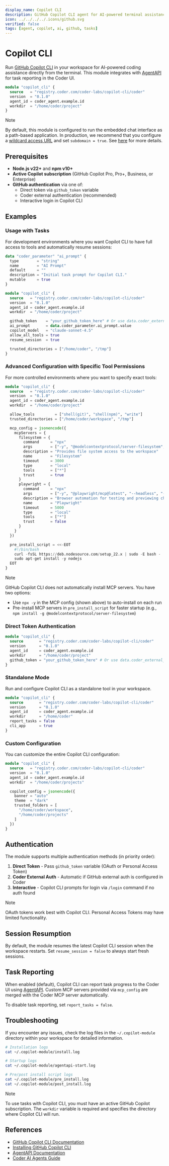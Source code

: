 ```yaml
---
display_name: Copilot CLI
description: GitHub Copilot CLI agent for AI-powered terminal assistance
icon: ../../../../.icons/github.svg
verified: false
tags: [agent, copilot, ai, github, tasks]
---
```


# Copilot CLI

Run [GitHub Copilot CLI](https://docs.github.com/copilot/concepts/agents/about-copilot-cli) in your workspace for AI-powered coding assistance directly from the terminal. This module integrates with [AgentAPI](https://github.com/coder/agentapi) for task reporting in the Coder UI.

```tf
module "copilot_cli" {
  source   = "registry.coder.com/coder-labs/copilot-cli/coder"
  version  = "0.1.0"
  agent_id = coder_agent.example.id
  workdir  = "/home/coder/project"
}
```

> [!NOTE]
> By default, this module is configured to run the embedded chat interface as a path-based application. In production, we recommend that you configure a [wildcard access URL](https://coder.com/docs/admin/setup#wildcard-access-url) and set `subdomain = true`. See [here](https://coder.com/docs/tutorials/best-practices/security-best-practices#disable-path-based-apps) for more details.

## Prerequisites

- **Node.js v22+** and **npm v10+**
- **Active Copilot subscription** (GitHub Copilot Pro, Pro+, Business, or Enterprise)
- **GitHub authentication** via one of:
  - Direct token via `github_token` variable
  - Coder external authentication (recommended)
  - Interactive login in Copilot CLI

## Examples

### Usage with Tasks

For development environments where you want Copilot CLI to have full access to tools and automatically resume sessions:

```tf
data "coder_parameter" "ai_prompt" {
  type        = "string"
  name        = "AI Prompt"
  default     = ""
  description = "Initial task prompt for Copilot CLI."
  mutable     = true
}

module "copilot_cli" {
  source   = "registry.coder.com/coder-labs/copilot-cli/coder"
  version  = "0.1.0"
  agent_id = coder_agent.example.id
  workdir  = "/home/coder/project"

  github_token    = "your_github_token_here" # Or use data.coder_external_auth.github.access_token
  ai_prompt       = data.coder_parameter.ai_prompt.value
  copilot_model   = "claude-sonnet-4.5"
  allow_all_tools = true
  resume_session  = true

  trusted_directories = ["/home/coder", "/tmp"]
}
```

### Advanced Configuration with Specific Tool Permissions

For more controlled environments where you want to specify exact tools:

```tf
module "copilot_cli" {
  source   = "registry.coder.com/coder-labs/copilot-cli/coder"
  version  = "0.1.0"
  agent_id = coder_agent.example.id
  workdir  = "/home/coder/project"

  allow_tools         = ["shell(git)", "shell(npm)", "write"]
  trusted_directories = ["/home/coder/workspace", "/tmp"]

  mcp_config = jsonencode({
    mcpServers = {
      filesystem = {
        command     = "npx"
        args        = ["-y", "@modelcontextprotocol/server-filesystem", "/home/coder/workspace"]
        description = "Provides file system access to the workspace"
        name        = "Filesystem"
        timeout     = 3000
        type        = "local"
        tools       = ["*"]
        trust       = true
      }
      playwright = {
        command     = "npx"
        args        = ["-y", "@playwright/mcp@latest", "--headless", "--isolated"]
        description = "Browser automation for testing and previewing changes"
        name        = "Playwright"
        timeout     = 5000
        type        = "local"
        tools       = ["*"]
        trust       = false
      }
    }
  })

  pre_install_script = <<-EOT
    #!/bin/bash
    curl -fsSL https://deb.nodesource.com/setup_22.x | sudo -E bash -
    sudo apt-get install -y nodejs
  EOT
}
```

> [!NOTE]
> GitHub Copilot CLI does not automatically install MCP servers. You have two options:
>
> - Use `npx -y` in the MCP config (shown above) to auto-install on each run
> - Pre-install MCP servers in `pre_install_script` for faster startup (e.g., `npm install -g @modelcontextprotocol/server-filesystem`)

### Direct Token Authentication

```tf
module "copilot_cli" {
  source       = "registry.coder.com/coder-labs/copilot-cli/coder"
  version      = "0.1.0"
  agent_id     = coder_agent.example.id
  workdir      = "/home/coder/project"
  github_token = "your_github_token_here" # Or use data.coder_external_auth.github.access_token
}
```

### Standalone Mode

Run and configure Copilot CLI as a standalone tool in your workspace.

```tf
module "copilot_cli" {
  source       = "registry.coder.com/coder-labs/copilot-cli/coder"
  version      = "0.1.0"
  agent_id     = coder_agent.example.id
  workdir      = "/home/coder"
  report_tasks = false
  cli_app      = true
}
```

### Custom Configuration

You can customize the entire Copilot CLI configuration:

```tf
module "copilot_cli" {
  source   = "registry.coder.com/coder-labs/copilot-cli/coder"
  version  = "0.1.0"
  agent_id = coder_agent.example.id
  workdir  = "/home/coder/projects"

  copilot_config = jsonencode({
    banner = "auto"
    theme  = "dark"
    trusted_folders = [
      "/home/coder/workspace",
      "/home/coder/projects"
    ]
  })
}
```

## Authentication

The module supports multiple authentication methods (in priority order):

1. **Direct Token** - Pass `github_token` variable (OAuth or Personal Access Token)
2. **Coder External Auth** - Automatic if GitHub external auth is configured in Coder
3. **Interactive** - Copilot CLI prompts for login via `/login` command if no auth found

> [!NOTE]
> OAuth tokens work best with Copilot CLI. Personal Access Tokens may have limited functionality.

## Session Resumption

By default, the module resumes the latest Copilot CLI session when the workspace restarts. Set `resume_session = false` to always start fresh sessions.

## Task Reporting

When enabled (default), Copilot CLI can report task progress to the Coder UI using [AgentAPI](https://github.com/coder/agentapi). Custom MCP servers provided via `mcp_config` are merged with the Coder MCP server automatically.

To disable task reporting, set `report_tasks = false`.

## Troubleshooting

If you encounter any issues, check the log files in the `~/.copilot-module` directory within your workspace for detailed information.

```bash
# Installation logs
cat ~/.copilot-module/install.log

# Startup logs
cat ~/.copilot-module/agentapi-start.log

# Pre/post install script logs
cat ~/.copilot-module/pre_install.log
cat ~/.copilot-module/post_install.log
```

> [!NOTE]
> To use tasks with Copilot CLI, you must have an active GitHub Copilot subscription.
> The `workdir` variable is required and specifies the directory where Copilot CLI will run.

## References

- [GitHub Copilot CLI Documentation](https://docs.github.com/en/copilot/concepts/agents/about-copilot-cli)
- [Installing GitHub Copilot CLI](https://docs.github.com/en/copilot/how-tos/set-up/install-copilot-cli)
- [AgentAPI Documentation](https://github.com/coder/agentapi)
- [Coder AI Agents Guide](https://coder.com/docs/tutorials/ai-agents)
